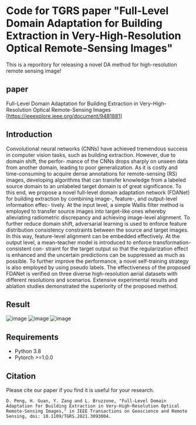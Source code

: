 # Code for TGRS paper "Full-Level Domain Adaptation for Building Extraction in Very-High-Resolution Optical Remote-Sensing Images"
This is a reporitory for releasing a novel DA method for high-resolution remote sensing image!
## paper
Full-Level Domain Adaptation for Building Extraction in Very-High-Resolution Optical Remote-Sensing Images [https://ieeexplore.ieee.org/document/9481881]
## Introduction
Convolutional neural networks (CNNs) have achieved tremendous success in computer vision tasks, such as building extraction. However, due to domain shift, the perfor- mance of the CNNs drops sharply on unseen data from another domain, leading to poor generalization. As it is costly and time-consuming to acquire dense annotations for remote-sensing (RS) images, developing algorithms that can transfer knowledge from a labeled source domain to an unlabeled target domain is of great significance. To this end, we propose a novel full-level domain adaptation network (FDANet) for building extraction by combining image-, feature-, and output-level information effec- tively. At the input level, a simple Wallis filter method is employed to transfer source images into target-like ones whereby alleviating radiometric discrepancy and achieving image-level alignment. To further reduce domain shift, adversarial learning is used to enforce feature distribution consistency constraints between the source and target images. In this way, feature-level alignment can be embedded effectively. At the output level, a mean-teacher model is introduced to enforce transformation-consistent con- straint for the target output so that the regularization effect is enhanced and the uncertain predictions can be suppressed as much as possible. To further improve the performance, a novel self-training strategy is also employed by using pseudo labels. The effectiveness of the proposed FDANet is verified on three diverse high-resolution aerial datasets with different resolutions and scenarios. Extensive experimental results and ablation studies demonstrated the superiority of the proposed method.
## Result
![image](https://user-images.githubusercontent.com/20106991/126867293-c4c4de5a-87a5-4907-af9f-dfc8631950a8.png)
![image](https://user-images.githubusercontent.com/20106991/126867267-e516d6bb-0b12-473d-9b62-96753c8ad583.png)
![image](https://user-images.githubusercontent.com/20106991/126867284-1ae8baed-c275-473e-b8a6-60d71bd68f5f.png)

## Requirements

- Python 3.8
- Pytorch >=1.0.0




## Citation
Please cite our paper if you find it is useful for your research.
```
D. Peng, H. Guan, Y. Zang and L. Bruzzone, "Full-Level Domain Adaptation for Building Extraction in Very-High-Resolution Optical Remote-Sensing Images," in IEEE Transactions on Geoscience and Remote Sensing, doi: 10.1109/TGRS.2021.3093004.
```
